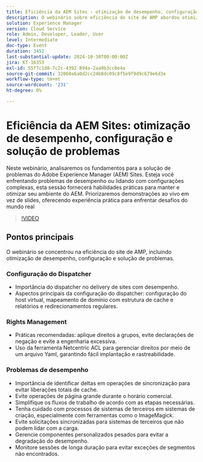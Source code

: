 ```yaml
---
title: Eficiência da AEM Sites - otimização de desempenho, configuração e solução de problemas
description: O webinário sobre eficiência do site de AMP abordou otimização de desempenho, configuração do dispatcher, práticas recomendadas de gerenciamento de direitos e estratégias para resolver problemas de desempenho.
solution: Experience Manager
version: Cloud Service
role: Admin, Developer, Leader, User
level: Intermediate
doc-type: Event
duration: 3452
last-substantial-update: 2024-10-30T00:00:00Z
jira: KT-16353
exl-id: 55f7c1d8-7c2c-4392-894a-2aa9b3cc0e4a
source-git-commit: 32060a6a0d2cc24b8dc09c8f5e9f9d9c679e6d3e
workflow-type: tm+mt
source-wordcount: '231'
ht-degree: 0%

---
```


# Eficiência da AEM Sites: otimização de desempenho, configuração e solução de problemas

Neste webinário, analisaremos os fundamentos para a solução de problemas do Adobe Experience Manager (AEM) Sites. Esteja você enfrentando problemas de desempenho ou lidando com configurações complexas, esta sessão fornecerá habilidades práticas para manter e otimizar seu ambiente do AEM. Priorizaremos demonstrações ao vivo em vez de slides, oferecendo experiência prática para enfrentar desafios do mundo real&#x200B;

>[!VIDEO](https://video.tv.adobe.com/v/3435114/?learn=on)

## Pontos principais

O webinário se concentrou na eficiência do site de AMP, incluindo otimização de desempenho, configuração e solução de problemas.

### Configuração do Dispatcher

* Importância do dispatcher no delivery de sites com desempenho.
* Aspectos principais da configuração do dispatcher: configuração do host virtual, mapeamento de domínio com estrutura de cache e relatórios e redirecionamentos regulares.

### Rights Management

* Práticas recomendadas: aplique direitos a grupos, evite declarações de negação e evite a engenharia excessiva.
* Uso da ferramenta Netcentric ACL para gerenciar direitos por meio de um arquivo Yaml, garantindo fácil implantação e rastreabilidade.

### Problemas de desempenho

* Importância de identificar deltas em operações de sincronização para evitar liberações totais de cache.
* Evite operações de página grande durante o horário comercial.
* Simplifique os fluxos de trabalho de acordo com as etapas necessárias.
* Tenha cuidado com processos de sistemas de terceiros em sistemas de criação, especialmente com ferramentas como o ImageMagick.
* Evite solicitações sincronizadas para sistemas de terceiros que não podem lidar com a carga.
* Gerencie componentes personalizados pesados para evitar a degradação do desempenho.
* Monitore sessões de longa duração para evitar exceções de segmentos não encontrados.
